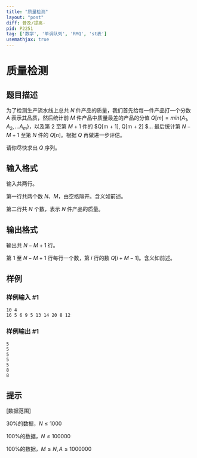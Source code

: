 ```yaml
---
title: "质量检测"
layout: "post"
diff: 普及/提高-
pid: P2251
tag: ['数学', '单调队列', 'RMQ', 'st表']
usemathjax: true
---
```


# 质量检测
## 题目描述

为了检测生产流水线上总共 $N$ 件产品的质量，我们首先给每一件产品打一个分数 $A$ 表示其品质，然后统计前 $M$ 件产品中质量最差的产品的分值 $Q[m] = min\{A_1, A_2, ... A_m\}$，以及第 2 至第 $M + 1$ 件的 $Q[m + 1], Q[m + 2] $... 最后统计第 $N - M + 1$ 至第 $N$ 件的 $Q[n]$。根据 $Q$ 再做进一步评估。

请你尽快求出 $Q$ 序列。

## 输入格式

输入共两行。

第一行共两个数 $N$、$M$，由空格隔开。含义如前述。

第二行共 $N$ 个数，表示 $N$ 件产品的质量。

## 输出格式

输出共 $N - M + 1$ 行。

第 1 至 $N - M + 1$ 行每行一个数，第 $i$ 行的数 $Q[i + M - 1]$。含义如前述。

## 样例

### 样例输入 #1
```
10 4
16 5 6 9 5 13 14 20 8 12

```
### 样例输出 #1
```
5
5
5
5
5
8
8

```
## 提示

[数据范围]

30%的数据，$N \le 1000$

100%的数据，$N \le 100000$

100%的数据，$M \le N, A \le 1 000 000$

